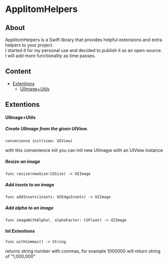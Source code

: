 # ApplitomHelpers

## About
ApplitomHelpers is a Swift library that provides helpful extensions and extra helpers to your project.<br/>
I started it for my personal use and decided to publish it as an open-source. I will add more functionality as time passes.

## Content
- [Extentions](#Extentions)
    - [UIImage+Utils](#UIImage+Utils)

## Extentions

#### UIImage+Utils
##### Create UIImage from the given UIView.
```
convenience init(view: UIView)
```
with this convenience init you can init new UIImagw with an UIView instance

##### Resize an image
```
func resize(newSize:CGSize) -> UIImage
```
##### Add insets to an image
```
func addInsets(insets: UIEdgeInsets) -> UIImage
```
##### Add alpha to an image
```
func imageWithAlpha(_ alphaFactor: CGFloat) -> UIImage
```

#### Int Extentions
```
func withCommas() -> String
```
returns string number with commas, for example 1000000 will return string of "1,000,000"

